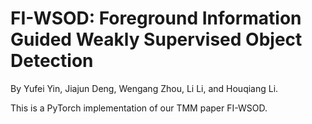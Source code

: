 # FI-WSOD: Foreground Information Guided Weakly Supervised Object Detection

By Yufei Yin, Jiajun Deng, Wengang Zhou, Li Li, and Houqiang Li.

This is a PyTorch implementation of our TMM paper FI-WSOD.



